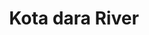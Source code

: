 ---
title: "Kota dara River"
title_bn: "কোটা দারা নদী"
description: "This river generated from Dead Padma river that falls into Padma river through Harma to Charuisha (Chapai Nawabganj District."
---